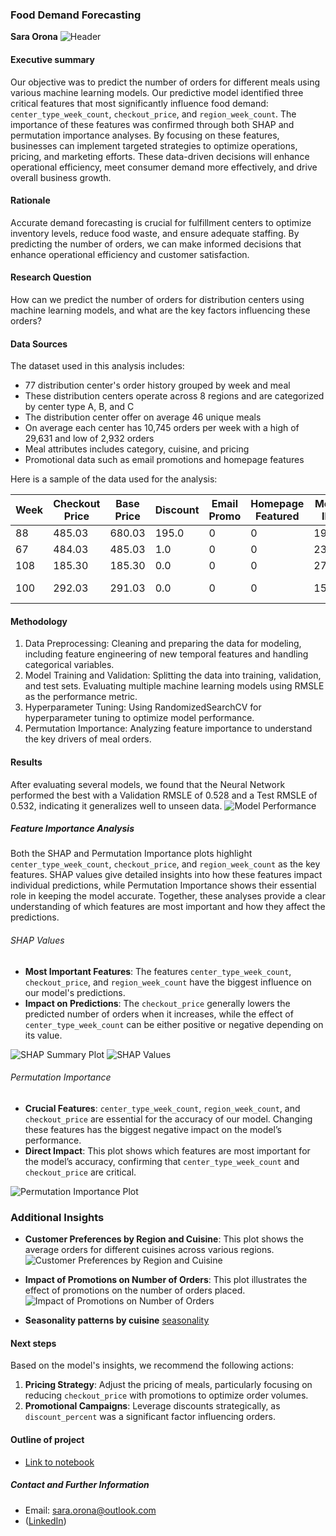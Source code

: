 ### Food Demand Forecasting

**Sara Orona**
![Header](https://github.com/tildahh/food-demand-forecasting/blob/main/images/food-demand-header2.png)
#### Executive summary
Our objective was to predict the number of orders for different meals using various machine learning models. Our predictive model identified three critical features that most significantly influence food demand: `center_type_week_count`, `checkout_price`, and `region_week_count`. The importance of these features was confirmed through both SHAP and permutation importance analyses. By focusing on these features, businesses can implement targeted strategies to optimize operations, pricing, and marketing efforts. These data-driven decisions will enhance operational efficiency, meet consumer demand more effectively, and drive overall business growth.


#### Rationale
Accurate demand forecasting is crucial for fulfillment centers to optimize inventory levels, reduce food waste, and ensure adequate staffing. By predicting the number of orders, we can make informed decisions that enhance operational efficiency and customer satisfaction.


#### Research Question
How can we predict the number of orders for distribution centers using machine learning models, and what are the key factors influencing these orders?

#### Data Sources
The dataset used in this analysis includes:

* 77 distribution center's order history grouped by week and meal 
* These distribution centers operate across 8 regions and are categorized by center type A, B, and C
* The distribution center offer on average 46 unique meals 
* On average each center has 10,745 orders per week with a high of 29,631 and low of 2,932 orders
* Meal attributes includes category, cuisine, and pricing
* Promotional data such as email promotions and homepage features

Here is a sample of the data used for the analysis:

| Week   | Checkout Price | Base Price | Discount | Email Promo | Homepage Featured | Meal ID | Meal Category | Cuisine    | City | Region | Center | Center Type | Op Area | Num Orders |
|--------|----------------|------------|----------|-------------|-------------------|---------|---------------|------------|------|--------|--------|-------------|---------|------------|
| 88     | 485.03         | 680.03     | 195.0    | 0           | 0                 | 1962    | Pizza         | Continental| 596  | 71     | 99     | TYPE_A      | 4.5     | 270        |
| 67     | 484.03         | 485.03     | 1.0      | 0           | 0                 | 2304    | Desert        | Indian     | 590  | 56     | 153    | TYPE_A      | 3.9     | 53         |
| 108    | 185.30         | 185.30     | 0.0      | 0           | 0                 | 2707    | Beverages     | Italian    | 675  | 34     | 106    | TYPE_A      | 4.0     | 445        |
| 100    | 292.03         | 291.03     | 0.0      | 0           | 0                 | 1525    | Other Snacks  | Thai       | 556  | 77     | 50     | TYPE_A      | 4.8     | 256        |

#### Methodology
1. Data Preprocessing: Cleaning and preparing the data for modeling, including feature engineering of new temporal features and handling categorical variables.
2. Model Training and Validation: Splitting the data into training, validation, and test sets. Evaluating multiple machine learning models using RMSLE as the performance metric.
3. Hyperparameter Tuning: Using RandomizedSearchCV for hyperparameter tuning to optimize model performance.
4. Permutation Importance: Analyzing feature importance to understand the key drivers of meal orders.

#### Results
After evaluating several models, we found that the Neural Network performed the best with a Validation RMSLE of 0.528 and a Test RMSLE of 0.532, indicating it generalizes well to unseen data.
![Model Performance](https://github.com/tildahh/food-demand-forecasting/blob/main/images/model_performance_metrics.png)

##### Feature Importance Analysis
Both the SHAP and Permutation Importance plots highlight `center_type_week_count`, `checkout_price`, and `region_week_count` as the key features. SHAP values give detailed insights into how these features impact individual predictions, while Permutation Importance shows their essential role in keeping the model accurate. Together, these analyses provide a clear understanding of which features are most important and how they affect the predictions.

###### SHAP Values
- **Most Important Features**: The features `center_type_week_count`, `checkout_price`, and `region_week_count` have the biggest influence on our model's predictions.
- **Impact on Predictions**: The `checkout_price` generally lowers the predicted number of orders when it increases, while the effect of `center_type_week_count` can be either positive or negative depending on its value.

![SHAP Summary Plot](https://github.com/tildahh/food-demand-forecasting/blob/main/images/shap-summary-plot.png)
![SHAP Values](https://github.com/tildahh/food-demand-forecasting/blob/main/images/shap-values.png)

###### Permutation Importance
- **Crucial Features**: `center_type_week_count`, `region_week_count`, and `checkout_price` are essential for the accuracy of our model. Changing these features has the biggest negative impact on the model’s performance.
- **Direct Impact**: This plot shows which features are most important for the model’s accuracy, confirming that `center_type_week_count` and `checkout_price` are critical.

![Permutation Importance Plot](https://github.com/tildahh/food-demand-forecasting/blob/main/images/perm-importance-nn.png)

### Additional Insights
- **Customer Preferences by Region and Cuisine**: This plot shows the average orders for different cuisines across various regions.
![Customer Preferences by Region and Cuisine](https://github.com/tildahh/food-demand-forecasting/blob/main/images/pref-by-region-and-cuisine.png)

- **Impact of Promotions on Number of Orders**: This plot illustrates the effect of promotions on the number of orders placed.
![Impact of Promotions on Number of Orders](https://github.com/tildahh/food-demand-forecasting/blob/main/images/impact_promotion_num_orders.png)

- **Seasonality patterns by cuisine**
[seasonality](https://github.com/tildahh/food-demand-forecasting/blob/main/images/seasonality_cuisine.png)

#### Next steps
Based on the model's insights, we recommend the following actions:

1. **Pricing Strategy**: Adjust the pricing of meals, particularly focusing on reducing `checkout_price` with promotions to optimize order volumes.
2. **Promotional Campaigns**: Leverage discounts strategically, as `discount_percent` was a significant factor influencing orders.

#### Outline of project

- [Link to notebook](https://github.com/tildahh/food-demand-forecasting/blob/main/food_demand_forecasting.ipynb)

##### Contact and Further Information
- Email: sara.orona@outlook.com
- ([LinkedIn](https://www.linkedin.com/in/sara-orona/))
